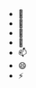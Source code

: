 - 👋 
- 👀 
- 🌱 
- 💞️ 
- 📫 
- 😄 
- ⚡ 

<!---
Masoom-Sofyrus/Masoom-Sofyrus is a ✨ special ✨ repository because its `README.md` (this file) appears on your GitHub profile.
You can click the Preview link to take a look at your changes.
--->
